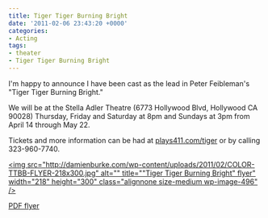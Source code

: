 ```yaml
---
title: Tiger Tiger Burning Bright
date: '2011-02-06 23:43:20 +0000'
categories:
- Acting
tags:
- theater
- Tiger Tiger Burning Bright
---
```



I'm happy to announce I have been cast as the lead in Peter Feibleman's "Tiger
Tiger Burning Bright."

We will be at the Stella Adler Theatre (6773 Hollywood Blvd, Hollywood CA 90028)
Thursday, Friday and Saturday at 8pm and Sundays at 3pm from April 14 through
May 22.

Tickets and more information can be had at
[plays411.com/tiger](http://plays411.com/tiger) or by calling 323-960-7740.

[<img
src="http://damienburke.com/wp-content/uploads/2011/02/COLOR-TTBB-FLYER-218x300.jpg"
alt="" title=""Tiger Tiger Burning Bright" flyer" width="218" height="300"
class="alignnone size-medium wp-image-496"
/>](http://damienburke.com/wp-content/uploads/2011/02/COLOR-TTBB-FLYER.jpg)

[PDF
flyer](http://damienburke.com/wp-content/uploads/2011/02/COLOR-TTBB-FLYER1.pdf)

